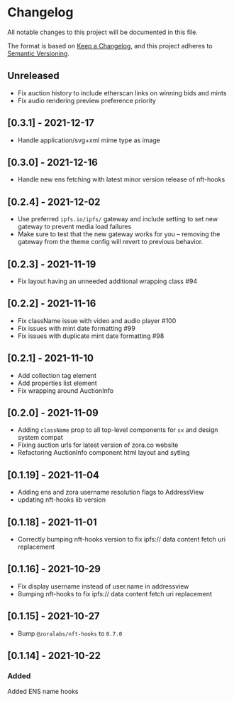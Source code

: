 # Changelog
All notable changes to this project will be documented in this file.

The format is based on [Keep a Changelog](https://keepachangelog.com/en/1.0.0/),
and this project adheres to [Semantic Versioning](https://semver.org/spec/v2.0.0.html).

## Unreleased
- Fix auction history to include etherscan links on winning bids and mints
- Fix audio rendering preview preference priority

## [0.3.1] - 2021-12-17
- Handle application/svg+xml mime type as image

## [0.3.0] - 2021-12-16
- Handle new ens fetching with latest minor version release of nft-hooks

## [0.2.4] - 2021-12-02
- Use preferred `ipfs.io/ipfs/` gateway and include setting to set new gateway to prevent media load failures
- Make sure to test that the new gateway works for you – removing the gateway from the theme config will revert to previous behavior.

## [0.2.3] - 2021-11-19
- Fix layout having an unneeded additional wrapping class #94

## [0.2.2] - 2021-11-16
- Fix className issue with video and audio player #100
- Fix issues with mint date formatting #99
- Fix issues with duplicate mint date formatting #98

## [0.2.1] - 2021-11-10
- Add collection tag element
- Add properties list element
- Fix wrapping around AuctionInfo

## [0.2.0] - 2021-11-09
- Adding `className` prop to all top-level components for `sx` and design system compat
- Fixing auction urls for latest version of zora.co website
- Refactoring AuctionInfo component html layout and sytling

## [0.1.19] - 2021-11-04
- Adding ens and zora username resolution flags to AddressView
- updating nft-hooks lib version

## [0.1.18] - 2021-11-01
- Correctly bumping nft-hooks version to fix ipfs:// data content fetch uri replacement

## [0.1.16] - 2021-10-29
- Fix display username instead of user.name in addressview
- Bumping nft-hooks to fix ipfs:// data content fetch uri replacement

## [0.1.15] - 2021-10-27
- Bump `@zoralabs/nft-hooks` to `0.7.0`

## [0.1.14] - 2021-10-22
### Added
Added ENS name hooks

